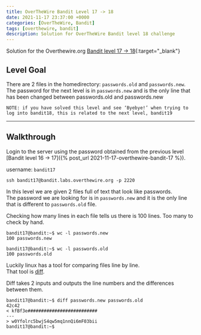 ```yaml
---
title: OverTheWire Bandit Level 17 -> 18
date: 2021-11-17 23:37:00 +0000
categories: [OverTheWire, Bandit]
tags: [overthewire, bandit]
description: Solution for OverTheWire Bandit level 18 challenge
---
```


Solution for the Overthewire.org [Bandit level 17 -> 18](https://overthewire.org/wargames/bandit/bandit18.html){:target="\_blank"}

## Level Goal

There are 2 files in the homedirectory: `passwords.old` and `passwords.new`. The password for the next level is in `passwords.new` and is the only line that has been changed between passwords.old and passwords.new

`NOTE: if you have solved this level and see ‘Byebye!’ when trying to log into bandit18, this is related to the next level, bandit19`

---

## Walkthrough

Login to the server using the password obtained from the previous level [Bandit level 16 -> 17]({% post_url 2021-11-17-overthewire-bandit-17 %}).  

username: `bandit17`  

```ssh
ssh bandit17@bandit.labs.overthewire.org -p 2220
```

In this level we are given 2 files full of text that look like passwords.  
The password we are looking for is in `passwords.new` and it is the only line that is different to `passwords.old` file.

Checking how many lines in each file tells us there is 100 lines. Too many to check by hand.

```console
bandit17@bandit:~$ wc -l passwords.new 
100 passwords.new

bandit17@bandit:~$ wc -l passwords.old 
100 passwords.old
```

Luckily linux has a tool for comparing files line by line.  
That tool is [diff](https://linux.die.net/man/1/diff).  

Diff takes 2 inputs and outputs the line numbers and the differences between them.

```console
bandit17@bandit:~$ diff passwords.new passwords.old
42c42
< kfBf3e##########################
---
> w0Yfolrc5bwjS4qw5mq1nnQi6mF03bii
bandit17@bandit:~$
```
